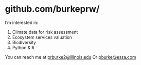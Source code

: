 # github.com/burkeprw/

I’m interested in:
1. Climate data for risk assessment
2. Ecosystem services valuation
3. Biodiversity
4. Python & R

You can reach me at <prburke2@illinois.edu>
Or <pburke@essa.com>
